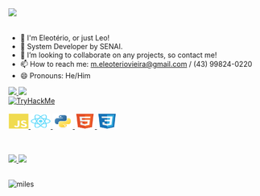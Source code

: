 <img src="https://capsule-render.vercel.app/api?type=waving&color=1A1B27&height=150&section=header&text=Hello,%20I'm%20Leo!&fontSize=45&fontColor=38BDAE" />
<br><br>

<!--
**M-Eleoterio/M-Eleoterio** is a ✨ _special_ ✨ repository because its `README.md` (this file) appears on your GitHub profile.
-->
- 🧑 I'm Eleotério, or just Leo!
- 🔭 System Developer by SENAI.
- 👯 I’m looking to collaborate on any projects, so contact me!
- 📫 How to reach me: m.eleoteriovieira@gmail.com / (43) 99824-0220
- 😄 Pronouns: He/Him
<div>
  <a href="https://github.com/m-eleoterio">
  <img height="180em" src="https://github-readme-stats.vercel.app/api?username=M-Eleoterio&show_icons=true&theme=tokyonight&include_all_commits=true&count_private=true&hide_border=true"/>
  <img height="180em" src="https://github-readme-stats.vercel.app/api/top-langs/?username=M-Eleoterio&layout=compact&langs_count=8&hide_border=true&theme=tokyonight&include_all_commits=true&count_private=true"/>
</div>
<img src="https://tryhackme-badges.s3.amazonaws.com/M.Eleoterio.png" alt="TryHackMe">

<div style="display: inline_block">
<br>
<img height="30" width="40" src="https://raw.githubusercontent.com/devicons/devicon/master/icons/javascript/javascript-plain.svg"/>
<img height="30" width="40" src="https://raw.githubusercontent.com/devicons/devicon/master/icons/react/react-original.svg"/>
<img height="30" width="40" src="https://raw.githubusercontent.com/devicons/devicon/master/icons/python/python-original.svg"/>
<img height="30" width="40" src="https://raw.githubusercontent.com/devicons/devicon/master/icons/html5/html5-original.svg"/>
<img height="30" width="40" src="https://raw.githubusercontent.com/devicons/devicon/master/icons/css3/css3-original.svg"/>
</div>

<br><br>
<a href="https://www.linkedin.com/in/miguel-eleotério-vieira-206112250/"> <img src="https://img.shields.io/badge/LinkedIn-0077B5?style=for-the-badge&logo=linkedin&logoColor=white" /> </a> 
<a href="mailto:m.eleoteriovieira@gmail.com"> <img src="https://img.shields.io/badge/Gmail-D14836?style=for-the-badge&logo=gmail&logoColor=white" /> </a> 
<br><br>



![miles](https://github.com/M-Eleoterio/M-Eleoterio/assets/81435581/0bd7e1ee-9976-4d62-993b-ed6f357f6e2c)

